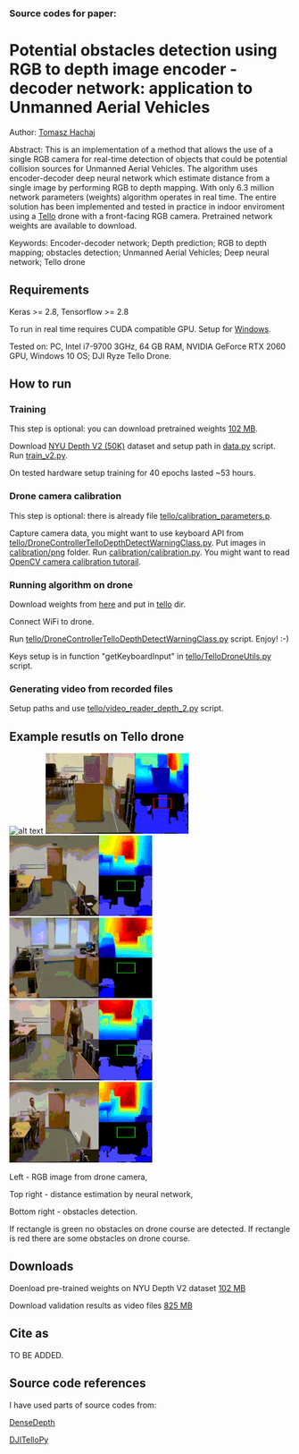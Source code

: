 ### Source codes for paper:

# Potential obstacles detection using RGB to depth image  encoder - decoder network: application to Unmanned Aerial Vehicles

Author: [Tomasz Hachaj](https://sppr.up.krakow.pl/hachaj/)

Abstract: This is an implementation of a method that allows the use of a single RGB camera for real-time detection of objects that could be potential collision sources for Unmanned Aerial Vehicles. 
The algorithm uses encoder-decoder deep neural network which estimate distance from a single image by performing RGB to depth mapping.
With only 6.3 million network parameters (weights) algorithm operates in real time.
The entire solution has been implemented and tested in practice in indoor enviroment using a [Tello](https://www.ryzerobotics.com/tello) drone with a front-facing RGB camera. 
Pretrained network weights are available to download.

Keywords: Encoder-decoder network; Depth prediction; RGB to depth mapping; obstacles detection; Unmanned Aerial Vehicles; Deep neural network; Tello drone

## Requirements

Keras >= 2.8, Tensorflow >= 2.8

To run in real time requires CUDA compatible GPU. Setup for [Windows](https://www.youtube.com/watch?v=EmZZsy7Ym-4). 

Tested on: PC, Intel i7-9700 3GHz, 64 GB RAM, NVIDIA GeForce RTX 2060 GPU, Windows 10 OS; 
DJI Ryze Tello Drone.

## How to run

### Training 
This step is optional: you can download pretrained weights [102 MB](https://sppr.up.krakow.pl/uav/potentialobstacles/modelOK.h5).

Download [NYU Depth V2 (50K)](https://tinyurl.com/nyu-data-zip) dataset 
and setup path in [data.py](training/data.py) script. 
Run [train_v2.py](training/train_v2.py).

On tested hardware setup training for 40 epochs lasted ~53 hours.

### Drone camera calibration
This step is optional: there is already file [tello/calibration_parameters.p](tello/calibration_parameters.p).

Capture camera data, you might want to use keyboard API from
[tello/DroneControllerTelloDepthDetectWarningClass.py](tello/DroneControllerTelloDepthDetectWarningClass.py).
Put images in [calibration/png](calibration/png) folder. 
Run [calibration/calibration.py](calibration/calibration.py). You might want to read [OpenCV camera calibration tutorail](https://docs.opencv.org/4.x/dc/dbb/tutorial_py_calibration.html).

### Running algorithm on drone

Download weights from [here](https://sppr.up.krakow.pl/uav/potentialobstacles/modelOK.h5)
and put in [tello](tello) dir. 

Connect WiFi to drone.

Run [tello/DroneControllerTelloDepthDetectWarningClass.py](tello/DroneControllerTelloDepthDetectWarningClass.py) script. Enjoy! :-)

Keys setup is in function "getKeyboardInput" in [tello/TelloDroneUtils.py](tello/TelloDroneUtils.py) script.

### Generating video from recorded files

Setup paths and use [tello/video_reader_depth_2.py](tello/video_reader_depth_2.py) script.

## Example resutls on Tello drone

![alt text](image/001.gif) ![alt text](image/002.gif)
![alt text](image/003.gif) ![alt text](image/004.gif)
![alt text](image/005.gif) ![alt text](image/006.gif)

Left - RGB image from drone camera, 

Top right - distance estimation by neural network,

Bottom right - obstacles detection. 

If rectangle is green no obstacles on drone course are detected.
If rectangle is red there are some obstacles on drone course.

## Downloads

Doenload pre-trained weights on NYU Depth V2 dataset [102 MB](https://sppr.up.krakow.pl/uav/potentialobstacles/modelOK.h5)

Download validation results as video files [825 MB](https://sppr.up.krakow.pl/uav/potentialobstacles/out_vid.zip) 

## Cite as

TO BE ADDED.

## Source code references

I have used parts of source codes from:

[DenseDepth](https://github.com/ialhashim/DenseDepth)

[DJITelloPy](https://github.com/damiafuentes/DJITelloPy)